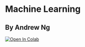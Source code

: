 # Machine Learning
## By Andrew Ng
[![Open In Colab](https://colab.research.google.com/assets/colab-badge.svg)](https://colab.research.google.com/github/SongsongTang/MachineLearning/blob/main/Notes.ipynb)
